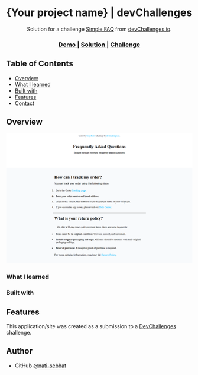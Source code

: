 <!-- Please update value in the {}  -->

<h1 align="center">{Your project name} | devChallenges</h1>

<div align="center">
   Solution for a challenge <a href="https://devchallenges.io/challenge/simple-faq-challenge" target="_blank">Simple FAQ</a> from <a href="http://devchallenges.io" target="_blank">devChallenges.io</a>.
</div>

<div align="center">
  <h3>
    <a href="{https://your-demo-link.your-domain}">
      Demo
    </a>
    <span> | </span>
    <a href="{https://your-url-to-the-solution}">
      Solution
    </a>
    <span> | </span>
    <a href="https://devchallenges.io/challenge/simple-faq-challenge">
      Challenge
    </a>
  </h3>
</div>

<!-- TABLE OF CONTENTS -->

## Table of Contents

- [Overview](#overview)
- [What I learned](#what-i-learned)
- [Built with](#built-with)
- [Features](#features)
- [Contact](#contact)


<!-- OVERVIEW -->

## Overview

![screenshot](./FAQ-image.png)



### What I learned

<!-- While building this simple FAQ webpage, I learned how to structure a web page using semantic HTML elements like <div>, <h1>, <p>, <ol>, and <ul>. I also gained experience linking a CSS file and using internal styles to control layout and design. I learned how to apply fonts, colors, spacing, and backgrounds using CSS, and how to style links with different states like :hover and :visited. Additionally, I discovered how to make the page more user-friendly by centering content and organizing sections clearly. -->



### Built with

<!-- 

- Semantic HTML5 markup
- CSS custom properties
- Vanilla CSS (no frameworks)
- Responsive design with viewport meta tag
- Visual Studio Code
- Git & GitHub for version control
-->
## Features

<!-- ✅ Clean, responsive layout using semantic HTML5 and structured sections

📌 Frequently Asked Questions section with organized headings and lists

🔗 Styled hyperlinks with hover effects for better user experience

🎨 Light background with styled text for readability

📄 Structured lists using <ol> and <ul> elements for clarity

✨ Custom horizontal line (<hr>) styled and centered for visual separation

📱 Responsive meta tag included to adapt to mobile devices



 :) -->

This application/site was created as a submission to a [DevChallenges](https://devchallenges.io/challenges-dashboard) challenge.




## Author


- GitHub [@nati-sebhat](https://{github.com/nati-sebhat})
